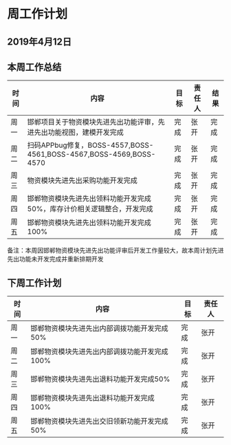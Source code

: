 # 周工作计划

## 2019年4月12日

## 本周工作总结

|时间|内容|目标|责任人|结果|
|--|--|--|--|--|
|周一|邯郸项目关于物资模块先进先出功能评审，先进先出功能视图，建模开发完成 |完成|张开|完成|
|周二|扫码APPbug修复，BOSS-4557,BOSS-4561,BOSS-4567,BOSS-4569,BOSS-4570|完成|张开|完成|
|周三|物资模块先进先出采购功能开发完成|完成|张开|完成|
|周四|邯郸物资模块先进先出领料功能开发完成50%，库存计价相关逻辑整合，开发完成|完成|张开|完成|
|周五|邯郸物资模块先进先出领料功能开发完成100%|完成|张开|完成|

备注：本周因邯郸物资模块先进先出功能评审后开发工作量较大，故本周计划先进先出功能未开发完成并重新排期开发



## 下周工作计划

|时间|内容|目标|责任人|
|--|--|--|--|
|周一|邯郸物资模块先进先出内部调拨功能开发完成50%|完成|张开|
|周二|邯郸物资模块先进先出内部调拨功能开发完成100%|完成|张开|
|周三|邯郸物资模块先进先出退料功能开发完成50%|完成|张开|
|周四|邯郸物资模块先进先出退料功能开发完成100%|完成|张开|
|周五|邯郸物资模块先进先出交旧领新功能开发完成50%|完成|张开|

